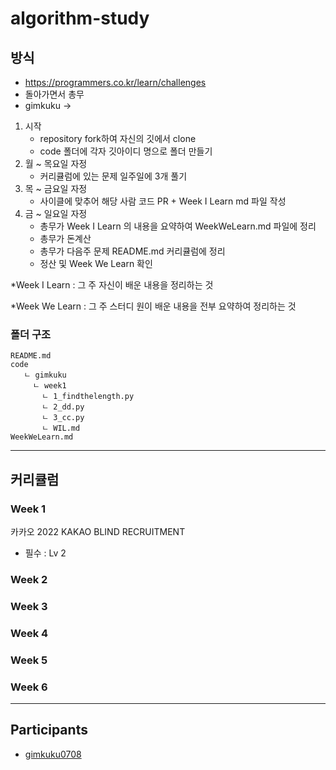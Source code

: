 # algorithm-study


## 방식
- https://programmers.co.kr/learn/challenges
- 돌아가면서 총무
- gimkuku ->


1. 시작
    - repository fork하여 자신의 깃에서 clone
    - code 폴더에 각자 깃아이디 명으로 폴더 만들기
2. 월 ~ 목요일 자정
    - 커리큘럼에 있는 문제 일주일에 3개 풀기 
3. 목 ~ 금요일 자정
    - 사이클에 맞추어 해당 사람 코드 PR + Week I Learn md 파일 작성
4. 금 ~ 일요일 자정 
    - 총무가 Week I Learn 의 내용을 요약하여 WeekWeLearn.md 파일에 정리
    - 총무가 돈계산
    - 총무가 다음주 문제 README.md 커리큘럼에 정리 
    - 정산 및 Week We Learn 확인


*Week I Learn : 그 주 자신이 배운 내용을 정리하는 것

*Week We Learn : 그 주 스터디 원이 배운 내용을 전부 요약하여 정리하는 것


### 폴더 구조

```
README.md
code
   ㄴ gimkuku
     ㄴ week1
       ㄴ 1_findthelength.py
       ㄴ 2_dd.py
       ㄴ 3_cc.py
       ㄴ WIL.md
WeekWeLearn.md
```


---


## 커리큘럼

### **Week 1**

카카오
2022 KAKAO BLIND RECRUITMENT
- 필수 : Lv 2


### **Week 2**


### **Week 3**


### **Week 4**


### **Week 5**


### **Week 6**


---




## Participants


- [gimkuku0708](https://github.com/gimkuku)

